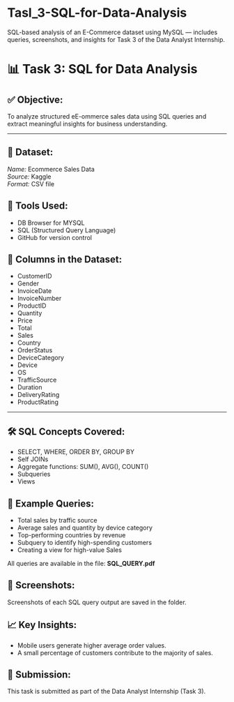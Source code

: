 # Tasl_3-SQL-for-Data-Analysis
SQL-based analysis of an E-Commerce dataset using MySQL — includes queries, screenshots, and insights for Task 3 of the Data Analyst Internship.

# 📊 Task 3: SQL for Data Analysis

## ✅ Objective:
To analyze structured eE-ommerce sales data using SQL queries and extract meaningful insights for business understanding.

---

## 📁 Dataset:
*Name:* Ecommerce Sales Data  
*Source:* Kaggle  
*Format:* CSV file 

## 🧰 Tools Used:
- DB Browser for MYSQL
- SQL (Structured Query Language)
- GitHub for version control

## 📌 Columns in the Dataset:
- CustomerID
- Gender
- InvoiceDate
- InvoiceNumber
- ProductID
- Quantity
- Price
- Total
- Sales
- Country
- OrderStatus
- DeviceCategory
- Device
- OS
- TrafficSource
- Duration
- DeliveryRating
- ProductRating

---

## 🛠 SQL Concepts Covered:
- SELECT, WHERE, ORDER BY, GROUP BY
- Self JOINs 
- Aggregate functions: SUM(), AVG(), COUNT()
- Subqueries
- Views

## 🧪 Example Queries:
- Total sales by traffic source
- Average sales and quantity by device category
- Top-performing countries by revenue
- Subquery to identify high-spending customers
- Creating a view for high-value Sales

All queries are available in the file: **SQL_QUERY.pdf**

## 📸 Screenshots:
Screenshots of each SQL query output are saved in the  folder.

## 📈 Key Insights:
- Mobile users generate higher average order values.
- A small percentage of customers contribute to the majority of sales.

## 🔗 Submission:
This task is submitted as part of the Data Analyst Internship (Task 3).  

